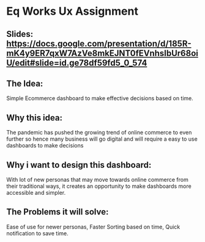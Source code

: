 # Eq Works Ux Assignment 
## Slides: https://docs.google.com/presentation/d/185R-mK4y9ER7qxW7AzVe8mkEJNT0fEVnhsIbUr68oiU/edit#slide=id.ge78df59fd5_0_574
## The Idea:
Simple Ecommerce dashboard to make effective decisions based on time.
## Why this idea:
The pandemic has pushed the growing trend of online commerce to even further so hence many business will go digital and will require a easy to use dashboards to make decisions
## Why i want to design this dashboard:
With lot of new personas that may move towards online commerce from their traditional ways, it creates an opportunity to make dashboards more accessible and simpler.
## The Problems it will solve:
Ease of use for newer personas, Faster Sorting based on time, Quick notification to save time.
